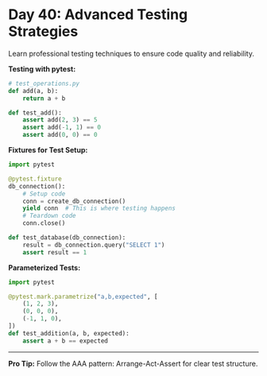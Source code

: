 # Day 40: Advanced Testing Strategies

Learn professional testing techniques to ensure code quality and reliability.

**Testing with pytest:**
```python
# test_operations.py
def add(a, b):
    return a + b

def test_add():
    assert add(2, 3) == 5
    assert add(-1, 1) == 0
    assert add(0, 0) == 0
```

**Fixtures for Test Setup:**
```python
import pytest

@pytest.fixture
db_connection():
    # Setup code
    conn = create_db_connection()
    yield conn  # This is where testing happens
    # Teardown code
    conn.close()

def test_database(db_connection):
    result = db_connection.query("SELECT 1")
    assert result == 1
```

**Parameterized Tests:**
```python
import pytest

@pytest.mark.parametrize("a,b,expected", [
    (1, 2, 3),
    (0, 0, 0),
    (-1, 1, 0),
])
def test_addition(a, b, expected):
    assert a + b == expected
```

---
**Pro Tip:**
Follow the AAA pattern: Arrange-Act-Assert for clear test structure.
